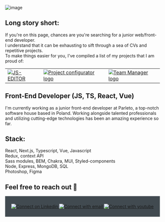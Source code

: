 ![image](https://user-images.githubusercontent.com/109315248/222615792-aea3337b-0c7e-4e84-9dc9-69be067b8472.png)

  ## Long story short:
If you're on this page, chances are you're searching for a junior web/front-end developer.<br>
I understand that it can be exhausting to sift through a sea of CVs and repetitive projects. <br>
To make things easier for you, I've compiled a list of my projects that I am proud of:

<table>
    <tr>
     <td valign="top">
        <a href="[https://github.com/PioterAndrzejewski/archi-details" target=”_blank](https://github.com/PioterAndrzejewski/js-editor)”>
          <img src="https://github.com/PioterAndrzejewski/PioterAndrzejewski/assets/109315248/15ee56b1-4d1b-4bc3-a03d-62a6c8577125" alt="JS-EDITOR" />
        </a>
      </td>
    <td valign="top">
      <a href="https://github.com/PioterAndrzejewski/project_configurator_frontend" target=”_blank”>
        <img src="https://user-images.githubusercontent.com/109315248/222612060-c545e913-e90c-4543-9118-7ec45e43f0b8.png" alt="Project configurator logo">
      </a>
    </td>
    <td valign="top">
      <a href="https://github.com/PioterAndrzejewski/team_manager_frontend" target=”_blank”>
        <img src="https://user-images.githubusercontent.com/109315248/222612423-666f68f7-e79f-42ed-ba4b-e3b0f22d053d.png" alt="Team Manager logo">
      </a>
    </td>
  </tr>
</table>

## Front-End Developer (JS, TS, React, Vue)

I'm currently working as a junior front-end developer at Parleto, a top-notch software house based in Poland. Working alongside talented professionals and utilizing cutting-edge technologies has been an amazing experience so far.

  ## Stack: 
React, Next.js, Typescript, Vue, Javascript<br>
Redux, context API<br>
Sass modules, BEM, Chakra, MUI, Styled-components<br>
Node, Express, MongoDB, SQL<br>
Photoshop, Figma<br>


  ##  Feel free to reach out 💬

<div align="center" style="background:#414a50; padding: 25px 0;">
     <a href="https://www.linkedin.com/in/piotr-andrzejewski-6241751a3/" target=”_blank”>
        <img src="https://raw.githubusercontent.com/Iwi4a/iwi4a/master/assets/linkedin.svg" alt="Connect on Linkedin">
    </a>
    <a href="mailto:p.andrzejewski@outlook.com" target=”_blank”>
        <img src="https://user-images.githubusercontent.com/109315248/222614744-0efa4174-693f-481c-baf0-d4f96e01730e.png" alt="Connect with email">
    </a>
    <a href="https://www.youtube.com/rzutoka" target=”_blank”>
        <img src="https://user-images.githubusercontent.com/109315248/222616553-7cd0cae5-003b-4513-ab80-03ccd36bdcb3.png" alt="Connect with youtube">
    </a>
</div>

